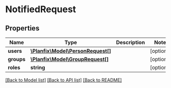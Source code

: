 # NotifiedRequest

## Properties
Name | Type | Description | Notes
------------ | ------------- | ------------- | -------------
**users** | [**\Planfix\Model\PersonRequest[]**](PersonRequest.md) |  | [optional] 
**groups** | [**\Planfix\Model\GroupRequest[]**](GroupRequest.md) |  | [optional] 
**roles** | **string** |  | [optional] 

[[Back to Model list]](../../README.md#documentation-for-models) [[Back to API list]](../../README.md#documentation-for-api-endpoints) [[Back to README]](../../README.md)

